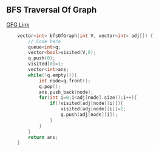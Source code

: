## BFS Traversal Of Graph
[GFG Link](https://www.geeksforgeeks.org/problems/bfs-traversal-of-graph/1)
```cpp
    vector<int> bfsOfGraph(int V, vector<int> adj[]) {
        // Code here
        queue<int>q;
        vector<bool>visited(V,0);
        q.push(0);
        visited[0]=1;
        vector<int>ans;
        while(!q.empty()){
            int node=q.front();
            q.pop();
            ans.push_back(node);
            for(int i=0;i<adj[node].size();i++){
                if(!visited[adj[node][i]]){
                    visited[adj[node][i]]=1;
                    q.push(adj[node][i]);
                }
            }
        }
        return ans;
    }
```